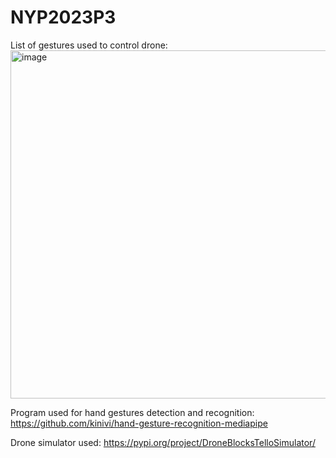 # NYP2023P3
List of gestures used to control drone:
<img width="557" alt="image" src="https://github.com/chwee/NYP2023P3/assets/98446752/44130800-f84c-4fbb-9c2f-f517a5e88dce">


Program used for hand gestures detection and recognition:
https://github.com/kinivi/hand-gesture-recognition-mediapipe

Drone simulator used:
https://pypi.org/project/DroneBlocksTelloSimulator/
